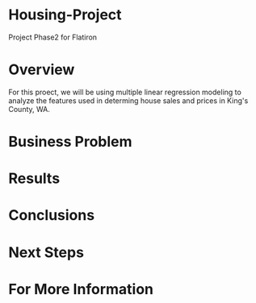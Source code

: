 # Housing-Project
Project Phase2 for Flatiron


# Overview
For this proect, we will be using multiple linear regression modeling to analyze the features used in determing house sales and prices in King's County, WA.

# Business Problem


# Results

# Conclusions

# Next Steps

# For More Information
